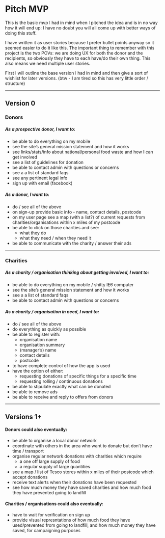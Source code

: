 # Pitch MVP

This is the basic mvp I had in mind when I pitched the idea and is in no way how it will end up: I have no doubt you will all come up with better ways of doing this stuff.

I have written it as user stories because I prefer bullet points anyway so it seemed easier to do it like this.
The important thing to remember with this project is the two POVs: we are doing UX for both the donor and the recipients,
so obviously they have to each have/do their own thing. This also means we need multiple user stories.

First I will outline the base version I had in mind and then give a sort of wishlist for later versions.
(btw - I am tired so this has very little order / structure)

----

## Version 0
### Donors

##### As a prospective donor, I want to:

* be able to do everything on my mobile
* see the site’s general mission statement and how it works
* see links/stats/info about national/personal food waste and how I can get involved
* see a list of guidelines for donation
* be able to contact admin with questions or concerns
* see a a list of standard faqs
* see any pertinent legal info
* sign up with email (facebook)

##### As a donor, I want to:

* do / see all of the above
* on sign-up provide basic info - name, contact details, postcode
* on my user page see a map (with a list?) of current requests from charities/organisations within x miles of my postcode
* be able to click on those charities and see:
	* what they do
	* what they need / when they need it
* be able to communicate with the charity / answer their ads

----

### Charities

##### As a charity / organisation thinking about getting involved, I want to:
* be able to do everything on my mobile / shitty IE6 computer
* see the site’s general mission statement and how it works
* see a a list of standard faqs
* be able to contact admin with questions or concerns

##### As a charity / organisation in need, I want to:
* do / see all of the above
* do everything as quickly as possible
* be able to register with:
	* organisation name
	* organisation summary
	* (manager’s) name
	* contact details
	* postcode
* to have complete control of how the app is used
* have the option of either:
	* requesting donations of specific things for a specific time
	* requesting rolling / continuous donations
* be able to stipulate exactly what can be donated
* be able to remove ads
* be able to receive and reply to offers from donors

-----

## Versions 1+

#### Donors could also eventually:
* be able to organise a local donor network
* coordinate with others in the area who want to donate but don’t have time / transport
* organise regular network donations with charities which require
	* a one off large supply of food
	* a regular supply of large quantities
* see a map / list of Tesco stores within x miles of their postcode which accept donations
* receive text alerts when their donations have been requested
* see how much money they have saved charities and how much food they have prevented going to landfill

#### Charities / organisations could also eventually:
* have to wait for verification on sign up
* provide visual represntations of how much food they have used/prevented from going to landfill, and how much money they have saved, for campaigning purposes
